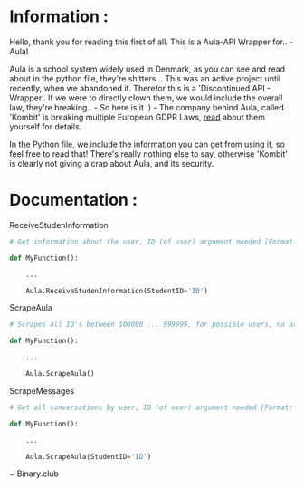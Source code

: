 # Information :

Hello, thank you for reading this first of all.
This is a Aula-API Wrapper for.. - Aula!

Aula is a school system widely used in Denmark, as you can see and read about in the python file, they're shitters...
This was an active project until recently, when we abandoned it. Therefor this is a 'Discontinued API - Wrapper'.
If we were to directly clown them, we would include the overall law, they're breaking.. - So here is it :) -
The company behind Aula, called 'Kombit' is breaking multiple European GDPR Laws, [read](https://digitalguardian.com/blog/what-gdpr-general-data-protection-regulation-understanding-and-complying-gdpr-data-protection) about them yourself for details.

In the Python file, we include the information you can get from using it, so feel free to read that!
There's really nothing else to say, otherwise 'Kombit' is clearly not giving a crap about Aula, and its security.

# Documentation :

ReceiveStudenInformation
```py
# Get information about the user, ID (of user) argument needed [Format: String].

def MyFunction():

    ...

    Aula.ReceiveStudenInformation(StudentID='ID')
```

ScrapeAula
```py
# Scrapes all ID's between 100000 ... 999999, for possible users, no argument needed.

def MyFunction():

    ...

    Aula.ScrapeAula()
```

ScrapeMessages
```py
# Get all conversations by user, ID (of user) argument needed [Format: String].

def MyFunction():

    ...

    Aula.ScrapeAula(StudentID='ID')
```

~ Binary.club
